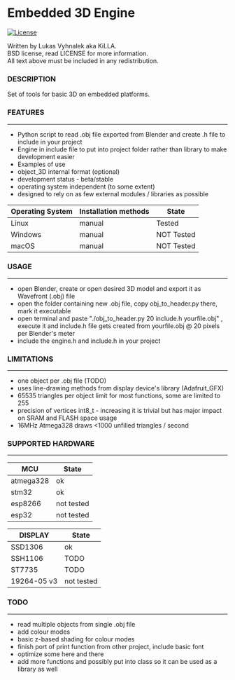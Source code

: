 # Embedded 3D Engine

[![License](https://img.shields.io/badge/License-BSD%202--Clause-orange.svg)](https://opensource.org/licenses/BSD-2-Clause)

Written by Lukas Vyhnalek aka KiLLA.<br/>
BSD license, read LICENSE for more information.<br/>
All text above must be included in any redistribution.<br/>

### DESCRIPTION
Set of tools for basic 3D on embedded platforms.

### FEATURES

---

- Python script to read .obj file exported from Blender and create .h file to include in your project
- Engine in include file to put into project folder rather than library to make development easier
- Examples of use
- object_3D internal format (optional)
- development status - beta/stable
- operating system independent (to some extent)
- designed to rely on as few external modules / libraries as possible

| Operating System | Installation methods | State |
| --- | --- | --- |
| Linux | manual | Tested |
| Windows | manual | NOT Tested |
| macOS | manual | NOT Tested |


### USAGE

---

- open Blender, create or open desired 3D model and export it as Wavefront (.obj) file
- open the folder containing new .obj file, copy obj_to_header.py there, mark it executable
- open terminal and paste "./obj_to_header.py 20 include.h yourfile.obj" , execute it and include.h file gets created from yourfile.obj @ 20 pixels per Blender's meter
- include the engine.h and include.h in your project


### LIMITATIONS

---

- one object per .obj file (TODO)
- uses line-drawing methods from display device's library (Adafruit_GFX)
- 65535 triangles per object limit for most functions, some are limited to 255
- precision of vertices int8_t - increasing it is trivial but has major impact on SRAM and FLASH space usage
- 16MHz Atmega328 draws <1000 unfilled triangles / second


### SUPPORTED HARDWARE

---
| MCU | State |
| --- | --- |
| atmega328 | ok |
| stm32 | ok |
| esp8266 | not tested |
| esp32 | not tested |

| DISPLAY | State |
| --- | --- |
| SSD1306 | ok |
| SSH1106 | TODO |
| ST7735 | TODO |
| 19264-05 v3 | not tested |


### TODO

---

- read multiple objects from single .obj file
- add colour modes
- basic z-based shading for colour modes
- finish port of print function from other project, include basic font
- optimize some here and there
- add more functions and possibly put into class so it can be used as a library as well
